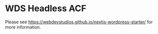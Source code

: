 # WDS Headless ACF

Please see <https://webdevstudios.github.io/nextjs-wordpress-starter/> for more information.
